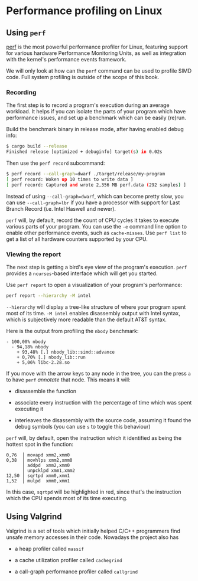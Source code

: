 # Performance profiling on Linux

## Using `perf`

[perf](https://perf.wiki.kernel.org/) is the most powerful performance profiler
for Linux, featuring support for various hardware Performance Monitoring Units,
as well as integration with the kernel's performance events framework.

We will only look at how can the `perf` command can be used to profile SIMD code.
Full system profiling is outside of the scope of this book.

### Recording

The first step is to record a program's execution during an average workload.
It helps if you can isolate the parts of your program which have performance
issues, and set up a benchmark which can be easily (re)run.

Build the benchmark binary in release mode, after having enabled debug info:

```sh
$ cargo build --release
Finished release [optimized + debuginfo] target(s) in 0.02s
```

Then use the `perf record` subcommand:

```sh
$ perf record --call-graph=dwarf ./target/release/my-program
[ perf record: Woken up 10 times to write data ]
[ perf record: Captured and wrote 2,356 MB perf.data (292 samples) ]
```

Instead of using `--call-graph=dwarf`, which can become pretty slow, you can use
`--call-graph=lbr` if you have a processor with support for Last Branch Record
(i.e. Intel Haswell and newer).

`perf` will, by default, record the count of CPU cycles it takes to execute
various parts of your program. You can use the `-e` command line option
to enable other performance events, such as `cache-misses`. Use `perf list`
to get a list of all hardware counters supported by your CPU.

### Viewing the report

The next step is getting a bird's eye view of the program's execution.
`perf` provides a `ncurses`-based interface which will get you started.

Use `perf report` to open a visualization of your program's performance:

```sh
perf report --hierarchy -M intel
```

`--hierarchy` will display a tree-like structure of where your program spent
most of its time. `-M intel` enables disassembly output with Intel syntax, which
is subjectively more readable than the default AT&T syntax.

Here is the output from profiling the `nbody` benchmark:

```
- 100,00% nbody
  - 94,18% nbody
    + 93,48% [.] nbody_lib::simd::advance
    + 0,70% [.] nbody_lib::run
    + 5,06% libc-2.28.so
```

If you move with the arrow keys to any node in the tree, you can the press `a`
to have `perf` _annotate_ that node. This means it will:

- disassemble the function

- associate every instruction with the percentage of time which was spent executing it

- interleaves the disassembly with the source code,
  assuming it found the debug symbols
  (you can use `s` to toggle this behaviour)

`perf` will, by default, open the instruction which it identified as being the
hottest spot in the function:

```
0,76  │ movapd xmm2,xmm0
0,38  │ movhlps xmm2,xmm0
      │ addpd  xmm2,xmm0
      │ unpcklpd xmm1,xmm2
12,50 │ sqrtpd xmm0,xmm1
1,52  │ mulpd  xmm0,xmm1
```

In this case, `sqrtpd` will be highlighted in red, since that's the instruction
which the CPU spends most of its time executing.

## Using Valgrind

Valgrind is a set of tools which initially helped C/C++ programmers find unsafe
memory accesses in their code. Nowadays the project also has

- a heap profiler called `massif`

- a cache utilization profiler called `cachegrind`

- a call-graph performance profiler called `callgrind`

<!--
TODO: explain valgrind's dynamic binary translation, warn about massive
slowdown, talk about `kcachegrind` for a GUI
-->
